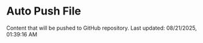 # Auto Push File

Content that will be pushed to GitHub repository.
Last updated: 08/21/2025, 01:39:16 AM